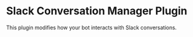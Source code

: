 # Slack Conversation Manager Plugin

This plugin modifies how your bot interacts with Slack conversations.
